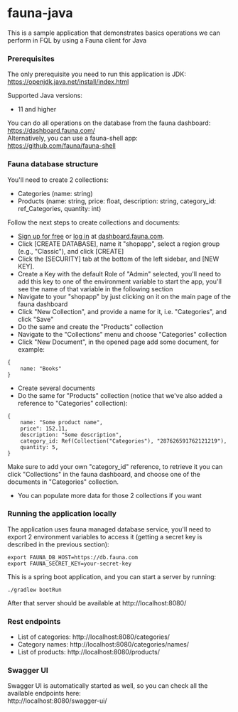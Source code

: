 # fauna-java
This is a sample application that demonstrates basics operations we can perform in FQL
by using a Fauna client for Java

### Prerequisites
The only prerequisite you need to run this application is JDK:  
https://openjdk.java.net/install/index.html

Supported Java versions:
- 11 and higher

You can do all operations on the database from the fauna dashboard:  
https://dashboard.fauna.com/  
Alternatively, you can use a fauna-shell app:  
https://github.com/fauna/fauna-shell

### Fauna database structure
You'll need to create 2 collections:
- Categories (name: string)
- Products (name: string, price: float, description: string, category_id: ref_Categories, quantity: int)

Follow the next steps to create collections and documents:  
 * [Sign up for free](https://dashboard.fauna.com/accounts/register) or [log in](https://dashboard.fauna.com/accounts/login) at [dashboard.fauna.com](https://dashboard.fauna.com/accounts/register).
 * Click [CREATE DATABASE], name it "shopapp", select a region group (e.g., "Classic"), and click [CREATE]
 * Click the [SECURITY] tab at the bottom of the left sidebar, and [NEW KEY].
 * Create a Key with the default Role of "Admin" selected, you'll need to add this key to one of the environment variable to start the app, you'll see the name of that variable in the following section
 * Navigate to your "shopapp" by just clicking on it on the main page of the fauna dashboard
 * Click "New Collection", and provide a name for it, i.e. "Categories", and click "Save"
 * Do the same and create the "Products" collection
 * Navigate to the "Collections" menu and choose "Categories" collection
 * Click "New Document", in the opened page add some document, for example:
```
{
    name: "Books"
}
```
 * Create several documents
 * Do the same for "Products" collection (notice that we've also added a reference to "Categories" collection):
```
{
    name: "Some product name",
    price": 152.11,
    description: "Some description",
    category_id: Ref(Collection("Categories"), "287626591762121219"),
    quantity: 5,
}
```
Make sure to add your own "category_id" reference, to retrieve it you can click "Collections" in the fauna dashboard, and choose one of the documents in "Categories" collection.
 * You can populate more data for those 2 collections if you want

### Running the application locally
The application uses fauna managed database service, 
you'll need to export 2 environment variables to access it (getting a secret key is described in the previous section):
```
export FAUNA_DB_HOST=https://db.fauna.com
export FAUNA_SECRET_KEY=your-secret-key
```
This is a spring boot application, and you can start a server by running:
```
./gradlew bootRun
```
After that server should be available at http://localhost:8080/

### Rest endpoints
- List of categories: http://localhost:8080/categories/
- Category names: http://localhost:8080/categories/names/
- List of products: http://localhost:8080/products/

### Swagger UI
Swagger UI is automatically started as well, so you can check all
the available endpoints here:  
http://localhost:8080/swagger-ui/

